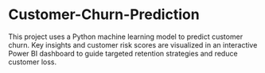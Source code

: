 # Customer-Churn-Prediction
This project uses a Python machine learning model to predict customer churn. Key insights and customer risk scores are visualized in an interactive Power BI dashboard to guide targeted retention strategies and reduce customer loss.
